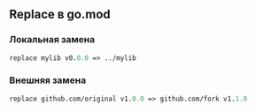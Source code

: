 ## Replace в go.mod

### Локальная замена
```go.mod
replace mylib v0.0.0 => ../mylib
```

### Внешняя замена
```go.mod
replace github.com/original v1.0.0 => github.com/fork v1.1.0
```
